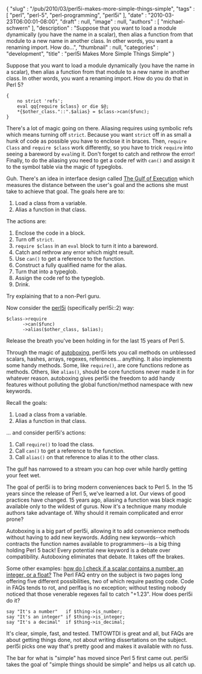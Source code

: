 {
   "slug" : "/pub/2010/03/perl5i-makes-more-simple-things-simple",
   "tags" : [
      "perl",
      "perl-5",
      "perl-programming",
      "perl5i"
   ],
   "date" : "2010-03-23T06:00:01-08:00",
   "draft" : null,
   "image" : null,
   "authors" : [
      "michael-schwern"
   ],
   "description" : "Suppose that you want to load a module dynamically (you have the name in a scalar), then alias a function from that module to a new name in another class. In other words, you want a renaming import. How do...",
   "thumbnail" : null,
   "categories" : "development",
   "title" : "perl5i Makes More Simple Things Simple"
}





Suppose that you want to load a module dynamically (you have the name in
a scalar), then alias a function from that module to a new name in
another class. In other words, you want a renaming import. How do you do
that in Perl 5?

    {
        no strict 'refs';
        eval qq{require $class} or die $@;
        *{$other_class."::".$alias} = $class->can($func);
    }

There's a lot of magic going on there. Aliasing requires using symbolic
refs which means turning off `strict`. Because you want `strict` off in
as small a hunk of code as possible you have to enclose it in braces.
Then, `require Class` and `require $class` work differently, so you have
to trick `require` into seeing a bareword by `eval`ing it. Don't forget
to catch and rethrow the error! Finally, to do the aliasing you need to
get a code ref with `can()` and assign it to the symbol table via the
magic of typeglobs.

Guh. There's an idea in interface design called [The Gulf of
Execution](http://www.usabilityfirst.com/glossary/gulf-of-execution/)
which measures the distance between the user's goal and the actions she
must take to achieve that goal. The goals here are to:

1.  Load a class from a variable.
2.  Alias a function in that class.

The actions are:

1.  Enclose the code in a block.
2.  Turn off `strict`.
3.  `require $class` in an `eval` block to turn it into a bareword.
4.  Catch and rethrow any error which might result.
5.  Use `can()` to get a reference to the function.
6.  Construct a fully qualified name for the alias.
7.  Turn that into a typeglob.
8.  Assign the code ref to the typeglob.
9.  Drink.

Try explaining that to a non-Perl guru.

Now consider the [perl5i](http://search.cpan.org/perldoc?perl5i)
(specifically perl5i::2) way:

    $class->require
          ->can($func)
          ->alias($other_class, $alias);

Release the breath you've been holding in for the last 15 years of Perl
5.

Through the magic of
[autoboxing](http://search.cpan.org/perldoc?autobox), perl5i lets you
call methods on unblessed scalars, hashes, arrays, regexes,
references... anything. It also implements some handy methods. Some,
like `require()`, are core functions redone as methods. Others, like
`alias()`, should be core functions never made it in for whatever
reason. autoboxing gives perl5i the freedom to add handy features
without polluting the global function/method namespace with new
keywords.

Recall the goals:

1.  Load a class from a variable.
2.  Alias a function in that class.

... and consider perl5i's actions:

1.  Call `require()` to load the class.
2.  Call `can()` to get a reference to the function.
3.  Call `alias()` on that reference to alias it to the other class.

The gulf has narrowed to a stream you can hop over while hardly getting
your feet wet.

The goal of perl5i is to bring modern conveniences back to Perl 5. In
the 15 years since the release of Perl 5, we've learned a lot. Our views
of good practices have changed. 15 years ago, aliasing a function was
black magic available only to the wildest of gurus. Now it's a technique
many module authors take advantage of. Why should it remain complicated
and error prone?

Autoboxing is a big part of perl5i, allowing it to add convenience
methods without having to add new keywords. Adding new keywords--which
contracts the function names available to programmers--is a big thing
holding Perl 5 back! Every potential new keyword is a debate over
compatibility. Autoboxing eliminates that debate. It takes off the
brakes.

Some other examples: [how do I check if a scalar contains a number, an
integer, or a
float?](http://perldoc.perl.org/perlfaq4.html#How-do-I-determine-whether-a-scalar-is-a-number/whole/integer/float?)
The Perl FAQ entry on the subject is two pages long offering five
different possibilities, two of which require pasting code. Code in FAQs
tends to rot, and perlfaq is no exception; without testing nobody
noticed that those venerable regexes fail to catch "+1.23". How does
perl5i do it?

    say "It's a number"   if $thing->is_number;
    say "It's an integer" if $thing->is_integer;
    say "It's a decimal"  if $thing->is_decimal;

It's clear, simple, fast, and tested. TMTOWTDI is great and all, but
FAQs are about getting things done, not about writing dissertations on
the subject. perl5i picks one way that's pretty good and makes it
available with no fuss.

The bar for what is "simple" has moved since Perl 5 first came out.
perl5i takes the goal of "simple things should be simple" and helps us
all catch up.



